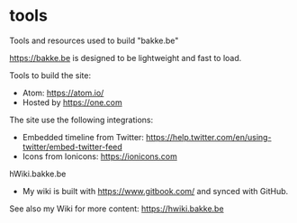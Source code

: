 # tools
Tools and resources used to build "bakke.be"

https://bakke.be is designed to be lightweight and fast to load.

Tools to build the site:
  * Atom: https://atom.io/
  * Hosted by https://one.com

The site use the following integrations:
  * Embedded timeline from Twitter: https://help.twitter.com/en/using-twitter/embed-twitter-feed
  * Icons from Ionicons: https://ionicons.com
  
hWiki.bakke.be
  * My wiki is built with https://www.gitbook.com/ and synced with GitHub.
  
See also my Wiki for more content: https://hwiki.bakke.be
